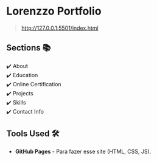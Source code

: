 # Lorenzzo Portfolio 
> http://127.0.0.1:5501/index.html


## Sections 📚
✔️ About\
✔️ Education\
✔️ Online Certification\
✔️ Projects \
✔️ Skills \
✔️ Contact Info



## Tools Used 🛠️
* <b>GitHub Pages</b> - Para fazer esse site (HTML, CSS, JS).



